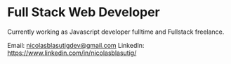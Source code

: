 # Full Stack Web Developer

Currently working as Javascript developer fulltime and Fullstack freelance.

Email: nicolasblasutigdev@gmail.com
LinkedIn: https://www.linkedin.com/in/nicolasblasutig/
